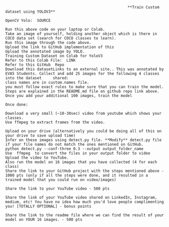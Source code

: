                                                           **Train Custom dataset using YOLOV3**

    OpenCV Yolo:  SOURCE
    
    Run this above code on your laptop or Colab. 
    Take an image of yourself, holding another object which is there in COCO data set (search for COCO classes to learn). 
    Run this image through the code above. 
    Upload the link to GitHub implementation of this
    Upload the annotated image by YOLO. 
    Training Custom Dataset on Colab for YoloV3
    Refer to this Colab File:  LINK
    Refer to this GitHub  Repo
    Download this datasetLinks to an external site.. This was annotated by EVA5 Students. Collect and add 25 images for the following 4 classes into the dataset     shared:
    class names are in custom.names file. 
    you must follow exact rules to make sure that you can train the model. Steps are explained in the README.md file on github repo link above.
    Once you add your additional 100 images, train the model

    Once done:

    Download a very small (~10-30sec) video from youtube which shows your classes. 
    Use ffmpeg to extract frames from the video. 

    Upload on your drive (alternatively you could be doing all of this on your drive to save upload time)
    Infer on these images using detect.py file. **Modify** detect.py file if your file names do not match the ones mentioned on GitHub. 
    python detect.py --conf-three 0.3 --output output_folder_name
    Use  ffmpeg  to convert the files in your output folder to video
    Upload the video to YouTube. 
    Also run the model on 16 images that you have collected (4 for each class)
    Share the link to your GitHub project with the steps mentioned above - 1000 pts (only if all the steps were done, and it resulted in a trained model that you could run on video/images)

    Share the link to your YouTube video - 500 pts

    Share the link of your YouTube video shared on LinkedIn, Instagram, medium, etc! You have no idea how much you'd love people complimenting you! [TOTALLY OPTIONAL] - bonus points

    Share the link to the readme file where we can find the result of your model on YOUR 16 images. - 500 pts
